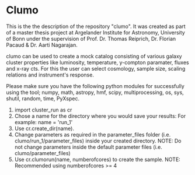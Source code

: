 # Clumo

This is the the description of the repository "clumo". It was created as part of a master thesis project at Argelander Institute for Astronomy, University of Bonn under the supervision of Prof. Dr. Thomas Reiprich, Dr. Florian Pacaud & Dr. Aarti Nagarajan.

clumo can be used to create a mock catalog consisting of various galaxy cluster properties like luminosity, temperature, y-compton paramater, fluxes and x-ray cts. For this the user can select cosmology, sample size, scaling relations and instrument's response. 

Please make sure you have the following python modules for successfully using the tool; numpy, math, astropy, hmf, scipy, multiprocessing, os, sys, shutil, random, time, PyXspec. 

1. import cluster_run as cr
2. Chose a name for the directory where you would save your results: For example: name = 'run_1' 
2. Use cr.create_dir(name).
3. Change parameters as required in the parameter_files folder (i.e. clumo/run_1/parameter_files) inside your created directory. NOTE: Do not change parameters inside the default parameter files (i.e. clumo/parameter_files)
4. Use cr.clumorun(name, numberofcores) to create the sample. NOTE: Recommended using numberofcores >= 4

